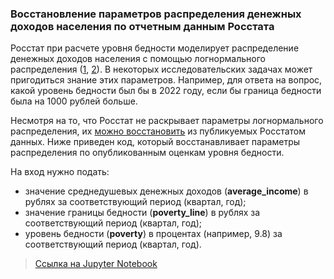 ### Восстановление параметров распределения денежных доходов населения по отчетным данным Росстата

Росстат при расчете уровня бедности моделирует распределение денежных доходов населения с помощью логнормального распределения ([1](https://rosstat.gov.ru/storage/mediabank/2v230419.pdf), [2](https://rosstat.gov.ru/storage/mediabank/metodika_bednost.docx)). В некоторых исследовательских задачах может пригодиться знание этих параметров. Например, для ответа на вопрос, какой уровень бедности был бы в 2022 году, если бы граница бедности была на 1000 рублей больше.

Несмотря на то, что Росстат не раскрывает параметры логнормального распределения, их [можно восстановить](https://voprstat.elpub.ru/jour/article/view/189) из публикуемых Росстатом данных. Ниже приведен код, который восстанавливает параметры распределения по опубликованным оценкам уровня бедности.

На вход нужно подать:

- значение среднедушевых денежных доходов (**average_income**) в рублях за соответствующий период (квартал, год);
- значение границы бедности (**poverty_line**) в рублях за соответствующий период (квартал, год);
- уровень бедности (**poverty**) в процентах (например, 9.8) за соответствующий период (квартал, год).

> [Ссылка на Jupyter Notebook]()